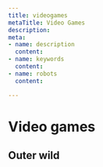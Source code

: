 ```yaml
---
title: videogames
metaTitle: Video Games
description: 
meta:
- name: description
  content: 
- name: keywords
  content: 
- name: robots
  content: 

---
```

# Video games

## Outer wild